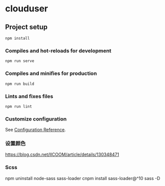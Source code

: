 # clouduser

## Project setup
```
npm install
```

### Compiles and hot-reloads for development
```
npm run serve
```

### Compiles and minifies for production
```
npm run build
```

### Lints and fixes files
```
npm run lint
```

### Customize configuration
See [Configuration Reference](https://cli.vuejs.org/config/).

### 设置颜色
https://blog.csdn.net/IICOOM/article/details/130348471

### Scss
npm uninstall node-sass sass-loader
cnpm install sass-loader@^10 sass -D